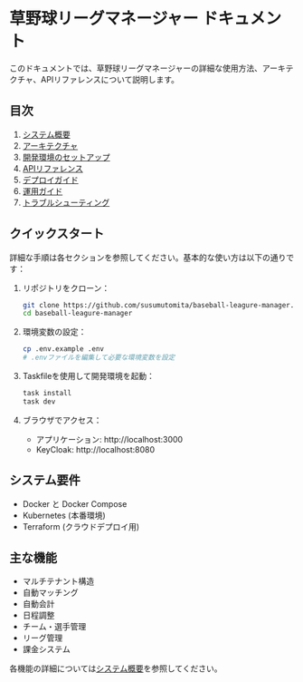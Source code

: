 # 草野球リーグマネージャー ドキュメント

このドキュメントでは、草野球リーグマネージャーの詳細な使用方法、アーキテクチャ、APIリファレンスについて説明します。

## 目次

1. [システム概要](overview.md)
2. [アーキテクチャ](architecture.md)
3. [開発環境のセットアップ](development.md)
4. [APIリファレンス](api.md)
5. [デプロイガイド](deployment.md)
6. [運用ガイド](operations.md)
7. [トラブルシューティング](troubleshooting.md)

## クイックスタート

詳細な手順は各セクションを参照してください。基本的な使い方は以下の通りです：

1. リポジトリをクローン：
   ```bash
   git clone https://github.com/susumutomita/baseball-leagure-manager.git
   cd baseball-leagure-manager
   ```

2. 環境変数の設定：
   ```bash
   cp .env.example .env
   # .envファイルを編集して必要な環境変数を設定
   ```

3. Taskfileを使用して開発環境を起動：
   ```bash
   task install
   task dev
   ```

4. ブラウザでアクセス：
   - アプリケーション: http://localhost:3000
   - KeyCloak: http://localhost:8080

## システム要件

- Docker と Docker Compose
- Kubernetes (本番環境)
- Terraform (クラウドデプロイ用)

## 主な機能

- マルチテナント構造
- 自動マッチング
- 自動会計
- 日程調整
- チーム・選手管理
- リーグ管理
- 課金システム

各機能の詳細については[システム概要](overview.md)を参照してください。
